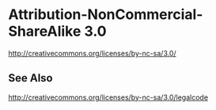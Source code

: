 Attribution-NonCommercial-ShareAlike 3.0
========================================

<http://creativecommons.org/licenses/by-nc-sa/3.0/>

## See Also

<http://creativecommons.org/licenses/by-nc-sa/3.0/legalcode>
